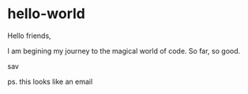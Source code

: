 # hello-world

Hello friends,

I am begining my journey to the magical world of code. So far, so good. 

sav

ps. this looks like an email
